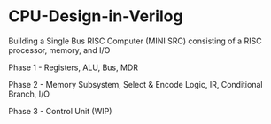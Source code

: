 # CPU-Design-in-Verilog

Building a Single Bus RISC Computer (MINI SRC) consisting of a RISC processor, memory, and I/O

Phase 1 - Registers, ALU, Bus, MDR

Phase 2 - Memory Subsystem, Select & Encode Logic, IR, Conditional Branch, I/O

Phase 3 - Control Unit (WIP)
